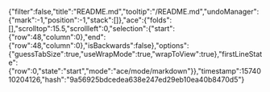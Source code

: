 {"filter":false,"title":"README.md","tooltip":"/README.md","undoManager":{"mark":-1,"position":-1,"stack":[]},"ace":{"folds":[],"scrolltop":15.5,"scrollleft":0,"selection":{"start":{"row":48,"column":0},"end":{"row":48,"column":0},"isBackwards":false},"options":{"guessTabSize":true,"useWrapMode":true,"wrapToView":true},"firstLineState":{"row":0,"state":"start","mode":"ace/mode/markdown"}},"timestamp":1574010204126,"hash":"9a56925bdcedea638e247ed29eb10ea40b8470d5"}